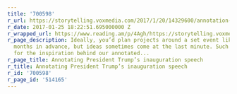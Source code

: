 ```yaml
---
title: '700598'
r_url: https://storytelling.voxmedia.com/2017/1/20/14329600/annotation-feature-vox
r_date: 2017-01-25 18:22:51.695000000 Z
r_wrapped_url: https://www.reading.am/p/4Agh/https://storytelling.voxmedia.com/2017/1/20/14329600/annotation-feature-vox
r_page_description: Ideally, you’d plan projects around a set event like the inauguration
  months in advance, but ideas sometimes come at the last minute. Such was the case
  for the inspiration behind our annotated...
r_page_title: Annotating President Trump’s inauguration speech
r_title: Annotating President Trump’s inauguration speech
r_id: '700598'
r_page_id: '514165'
---
```


